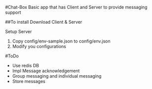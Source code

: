 #Chat-Box
Basic app that has Client and Server to provide messaging support

##To install
Download Client & Server

Setup Server
1. Copy config/env-sample.json to config/env.json
2. Modify you configurations

#ToDo
- Use redis DB
- Impl Message acknowledgement
- Group messaging and individual messaging 
- Store messages